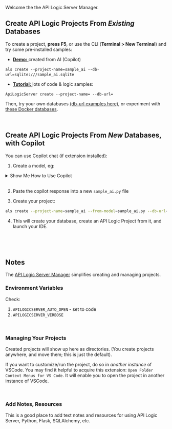 Welcome the the API Logic Server Manager.

## Create API Logic Projects From *Existing* Databases

To create a project, **press F5**, or use the CLI (**Terminal > New Terminal**) and try some pre-installed samples:

* [**Demo:** ](https://apilogicserver.github.io/Docs/Sample-AI/) created from AI (Copilot)

```
als create --project-name=sample_ai --db-url=sqlite:///sample_ai.sqlite
```


* [**Tutorial:** ](https://apilogicserver.github.io/Docs/Tutorial/) lots of code & logic samples:
```
ApiLogicServer create --project-name= --db-url=
```

Then, try your own databases [(db-url examples here)](https://apilogicserver.github.io/Docs/Database-Connectivity/), or experiment with [these Docker databases](https://apilogicserver.github.io/Docs/Database-Docker/).

&nbsp;

## Create API Logic Projects From *New* Databases, with Copilot

You can use Copilot chat (if extension installed):

1. Create a model, eg:

<details markdown>

<summary> Show Me How to Use Copilot </summary>

&nbsp;

Paste this into the Copilot prompt:

```
Use SQLAlchemy to create a sqlite database named sample_ai.sqlite, with customers, orders, items and product

Hints: use autonum keys, allow nulls, Decimal types, foreign keys, no check constraints.

Include a notes field for orders.

Create a few rows of only customer and product data.

Enforce the Check Credit requirement (do not generate check constraints):

1. Customer.Balance <= CreditLimit
2. Customer.Balance = Sum(Order.AmountTotal where date shipped is null)
3. Order.AmountTotal = Sum(Items.Amount)
4. Items.Amount = Quantity * UnitPrice
5. Store the Items.UnitPrice as a copy from Product.UnitPrice
```

![copilot](system/images/copilot.png)
</details>

<br>

2. Paste the copilot response into a new `sample_ai.py` file

3. Create your project:

```bash
als create --project-name=sample_ai --from-model=sample_ai.py --db-url=sqlite
```

4. This will create your database, create an API Logic Project from it, and launch your IDE.

&nbsp;


&nbsp;

## Notes

The [API Logic Server Manager](https://apilogicserver.github.io/Docs/Manager/) simplifies creating and managing projects.



### Environment Variables

Check:
1. `APILOGICSERVER_AUTO_OPEN` - set to code
2. `APILOGICSERVER_VERBOSE`

&nbsp;

### Managing Your Projects

Created projects will show up here as directories.  (You create projects anywhere, and move them; this is just the default).

If you want to customize/run the project, do so in *another instance* of VSCode.  You may find it helpful to acquire this extension: `Open Folder Context Menus for VS Code`.  It will enable you to open the project in another instance of VSCode.

&nbsp;

### Add Notes, Resources

This is a good place to add text notes and resources for using API Logic Server, Python, Flask, SQLAlchemy, etc.